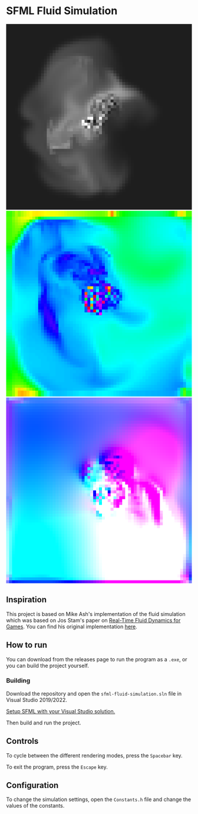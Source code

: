 # SFML Fluid Simulation

<img src="./images/default.png">
<img src="./images/density.png">
<img src="./images/velocity.png">

## Inspiration

This project is based on Mike Ash's implementation of the fluid simulation which was based on Jos Stam's paper on [Real-Time Fluid Dynamics for Games](https://www.dgp.toronto.edu/public_user/stam/reality/Research/pdf/GDC03.pdf). You can find his original implementation [here](https://mikeash.com/pyblog/fluid-simulation-for-dummies.html).

## How to run

You can download from the releases page to run the program as a `.exe`, or you can build the project yourself.

### Building



Download the repository and open the `sfml-fluid-simulation.sln` file in Visual Studio 2019/2022. 

[Setup SFML with your Visual Studio solution.](https://www.youtube.com/watch?v=VWWSc2nqrEA)

Then build and run the project.

## Controls

To cycle between the different rendering modes, press the `Spacebar` key.

To exit the program, press the `Escape` key.

## Configuration

To change the simulation settings, open the `Constants.h` file and change the values of the constants.
